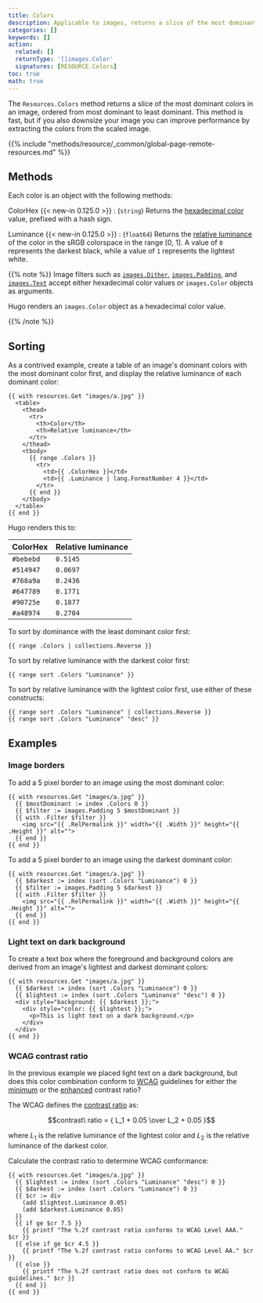 ```yaml
---
title: Colors
description: Applicable to images, returns a slice of the most dominant colors using a simple histogram method.
categories: []
keywords: []
action:
  related: []
  returnType: '[]images.Color'
  signatures: [RESOURCE.Colors]
toc: true
math: true
---
```


The `Resources.Colors` method returns a slice of the most dominant colors in an image, ordered from most dominant to least dominant. This method is fast, but if you also downsize your image you can improve performance by extracting the colors from the scaled image.

{{% include "methods/resource/_common/global-page-remote-resources.md" %}}

## Methods

Each color is an object with the following methods:

ColorHex
{{< new-in 0.125.0 >}}
: (`string`) Returns the [hexadecimal color] value, prefixed with a hash sign.

Luminance
{{< new-in 0.125.0 >}}
: (`float64`) Returns the [relative luminance] of the color in the sRGB colorspace in the range [0, 1]. A value of `0` represents the darkest black, while a value of `1` represents the lightest white.

{{% note %}}
Image filters such as [`images.Dither`], [`images.Padding`], and [`images.Text`] accept either hexadecimal color values or `images.Color` objects as arguments.

Hugo renders an `images.Color` object as a hexadecimal color value.

[`images.Dither`]: /functions/images/dither/
[`images.Padding`]: /functions/images/padding/
[`images.Text`]: /functions/images/text/
{{% /note %}}

[hexadecimal color]: https://developer.mozilla.org/en-US/docs/Web/CSS/hex-color
[relative luminance]: https://www.w3.org/TR/WCAG21/#dfn-relative-luminance

## Sorting

As a contrived example, create a table of an image's dominant colors with the most dominant color first, and display the relative luminance of each dominant color:

```go-html-template
{{ with resources.Get "images/a.jpg" }}
  <table>
    <thead>
      <tr>
        <th>Color</th>
        <th>Relative luminance</th>
      </tr>
    </thead>
    <tbody>
      {{ range .Colors }}
        <tr>
          <td>{{ .ColorHex }}</td>
          <td>{{ .Luminance | lang.FormatNumber 4 }}</td>
        </tr>
      {{ end }}
    </tbody>
  </table>
{{ end }}
```

Hugo renders this to:

ColorHex|Relative luminance
:--|:--
`#bebebd`|`0.5145`
`#514947`|`0.0697`
`#768a9a`|`0.2436`
`#647789`|`0.1771`
`#90725e`|`0.1877`
`#a48974`|`0.2704`

To sort by dominance with the least dominant color first:

```go-html-template
{{ range .Colors | collections.Reverse }}
```

To sort by relative luminance with the darkest color first:

```go-html-template
{{ range sort .Colors "Luminance" }}
```

To sort by relative luminance with the lightest color first, use either of these constructs:

```go-html-template
{{ range sort .Colors "Luminance" | collections.Reverse }}
{{ range sort .Colors "Luminance" "desc" }}
```

## Examples

### Image borders

To add a 5 pixel border to an image using the most dominant color:

```go-html-template
{{ with resources.Get "images/a.jpg" }}
  {{ $mostDominant := index .Colors 0 }}
  {{ $filter := images.Padding 5 $mostDominant }}
  {{ with .Filter $filter }}
    <img src="{{ .RelPermalink }}" width="{{ .Width }}" height="{{ .Height }}" alt="">
  {{ end }}
{{ end }}
```

To add a 5 pixel border to an image using the darkest dominant color:

```go-html-template
{{ with resources.Get "images/a.jpg" }}
  {{ $darkest := index (sort .Colors "Luminance") 0 }}
  {{ $filter := images.Padding 5 $darkest }}
  {{ with .Filter $filter }}
    <img src="{{ .RelPermalink }}" width="{{ .Width }}" height="{{ .Height }}" alt="">
  {{ end }}
{{ end }}
```

### Light text on dark background

To create a text box where the foreground and background colors are derived from an image's lightest and darkest dominant colors:

```go-html-template
{{ with resources.Get "images/a.jpg" }}
  {{ $darkest := index (sort .Colors "Luminance") 0 }}
  {{ $lightest := index (sort .Colors "Luminance" "desc") 0 }}
  <div style="background: {{ $darkest }};">
    <div style="color: {{ $lightest }};">
      <p>This is light text on a dark background.</p>
    </div>
  </div>
{{ end }}
```

### WCAG contrast ratio

In the previous example we placed light text on a dark background, but does this color combination conform to [WCAG] guidelines for either the [minimum] or the [enhanced] contrast ratio?

The WCAG defines the [contrast ratio] as:

$$contrast\ ratio = { L_1 + 0.05 \over L_2 + 0.05 }$$

where $L_1$ is the relative luminance of the lightest color and $L_2$ is the relative luminance of the darkest color.

Calculate the contrast ratio to determine WCAG conformance:

```go-html-template
{{ with resources.Get "images/a.jpg" }}
  {{ $lightest := index (sort .Colors "Luminance" "desc") 0 }}
  {{ $darkest := index (sort .Colors "Luminance") 0 }}
  {{ $cr := div
    (add $lightest.Luminance 0.05)
    (add $darkest.Luminance 0.05)
  }}
  {{ if ge $cr 7.5 }}
    {{ printf "The %.2f contrast ratio conforms to WCAG Level AAA." $cr }}
  {{ else if ge $cr 4.5 }}
    {{ printf "The %.2f contrast ratio conforms to WCAG Level AA." $cr }}
  {{ else }}
    {{ printf "The %.2f contrast ratio does not conform to WCAG guidelines." $cr }}
  {{ end }}
{{ end }}
```

[WCAG]: https://en.wikipedia.org/wiki/Web_Content_Accessibility_Guidelines
[contrast ratio]: https://www.w3.org/TR/WCAG21/#dfn-contrast-ratio
[enhanced]: https://www.w3.org/WAI/WCAG22/quickref/?showtechniques=145#contrast-enhanced
[minimum]: https://www.w3.org/WAI/WCAG22/quickref/?showtechniques=145#contrast-minimum
